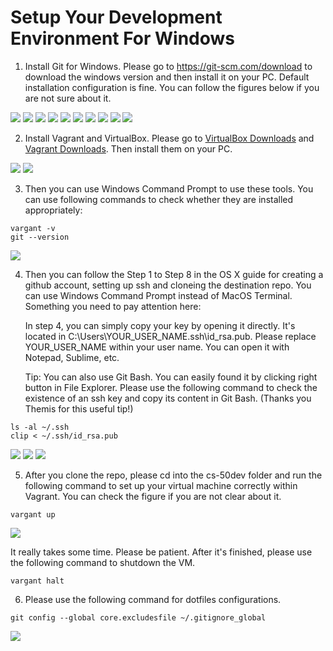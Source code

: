 # Setup Your Development Environment For Windows

1. Install Git for Windows. Please go to https://git-scm.com/download to download the windows version and then install it on your PC. Default installation configuration is fine. You can follow the figures below if you are not sure about it.

<img src="./media/windows-git-1.png">

<img src="./media/windows-git-2.png">

<img src="./media/windows-git-3.png">

<img src="./media/windows-git-4.png">

<img src="./media/windows-git-5.png">

<img src="./media/windows-git-6.png">

<img src="./media/windows-git-7.png">

<img src="./media/windows-git-8.png">

<img src="./media/windows-git-9.png">

<img src="./media/windows-git-10.png">

2. Install Vagrant and VirtualBox. Please go to [VirtualBox Downloads](https://www.virtualbox.org/wiki/Downloads) and [Vagrant Downloads](https://www.vagrantup.com/downloads.html). Then install them on your PC.

<img src="./media/windows-virtualbox.png">

<img src="./media/windows-vagrant.png">

3. Then you can use Windows Command Prompt to use these tools. You can use following commands to check whether they are installed appropriately:
	
```
vargant -v
git --version

```

<img src="./media/windows-setup-check.png">

4. Then you can follow the Step 1 to Step 8 in the OS X guide for creating a github account, setting up ssh and cloneing the destination repo. You can use Windows Command Prompt instead of MacOS Terminal. Something you need to pay attention here:


	In step 4, you can simply copy your key by opening it directly. It's located in C:\Users\YOUR_USER_NAME\.ssh\id_rsa.pub. Please replace YOUR_USER_NAME within your user name. You can open it with Notepad, Sublime, etc.

	Tip: You can also use Git Bash. You can easily found it by clicking right button in File Explorer. Please use the following command to check the existence of an ssh key and copy its content in Git Bash. (Thanks you Themis for this useful tip!)

```
ls -al ~/.ssh
clip < ~/.ssh/id_rsa.pub
```


<img src="./media/windows-git-clone.png">

<img src="./media/windows-ssh-generate.png">

<img src="./media/windows-ssh-location.png">

5. After you clone the repo, please cd into the cs-50dev folder and run the following command to set up your virtual machine correctly within Vagrant. You can check the figure if you are not clear about it.

```
vargant up
```

<img src="./media/windows-vagrant-up.png">

It really takes some time. Please be patient. After it's finished, please use the following command to shutdown the VM.

```
vargant halt
```
6. Please use the following command for dotfiles configurations.

```
git config --global core.excludesfile ~/.gitignore_global
```

<img src="./media/windows-dotfiles.png">